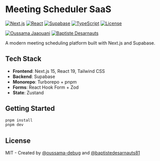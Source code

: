 # Meeting Scheduler SaaS

[![Next.js](https://img.shields.io/badge/Next.js-15-black?logo=next.js)](https://nextjs.org/)
[![React](https://img.shields.io/badge/React-19-blue?logo=react)](https://react.dev/)
[![Supabase](https://img.shields.io/badge/Supabase-Backend-green?logo=supabase)](https://supabase.com/)
[![TypeScript](https://img.shields.io/badge/TypeScript-5.9-blue?logo=typescript)](https://www.typescriptlang.org/)
[![License](https://img.shields.io/badge/License-AGPLv3%20%2B%20Commons%20Clause-purple.svg)](LICENSE)

[![Oussama Jaaouani](https://img.shields.io/badge/LinkedIn-Oussama%20Jaaouani-0077B5?logo=linkedin)](https://linkedin.com/in/ojaaouani)
[![Baptiste Desarnauts](https://img.shields.io/badge/LinkedIn-Baptiste%20Desarnauts-0077B5?logo=linkedin)](https://linkedin.com/in/baptiste-desarnauts)

A modern meeting scheduling platform built with Next.js and Supabase.

## Tech Stack

- **Frontend**: Next.js 15, React 19, Tailwind CSS
- **Backend**: Supabase
- **Monorepo**: Turborepo + pnpm
- **Forms**: React Hook Form + Zod
- **State**: Zustand

## Getting Started

```bash
pnpm install
pnpm dev
```

## License

MIT - Created by [@oussama-debug](https://github.com/oussama-debug) and [@baptistedesarnauts81](https://github.com/baptistedesarnauts81)
